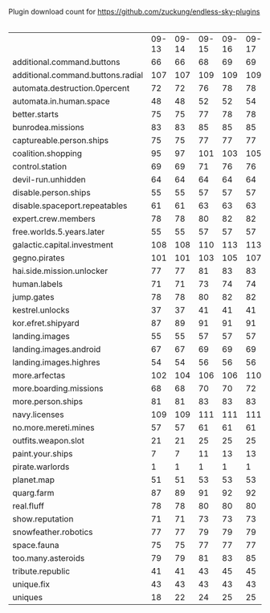 Plugin download count for https://github.com/zuckung/endless-sky-plugins<br>
<br>
<table>
	<tr>
		<td></td>
		<td>09-13</td>
		<td>09-14</td>
		<td>09-15</td>
		<td>09-16</td>
		<td>09-17</td>
		<td>09-18</td>
		<td>09-19</td>
	</tr>
	<tr>
		<td>additional.command.buttons</td>
		<td>66</td>
		<td>66</td>
		<td>68</td>
		<td>69</td>
		<td>69</td>
		<td>69</td>
		<td>69</td>
	</tr>
	<tr>
		<td>additional.command.buttons.radial</td>
		<td>107</td>
		<td>107</td>
		<td>109</td>
		<td>109</td>
		<td>109</td>
		<td>109</td>
		<td>109</td>
	</tr>
	<tr>
		<td>automata.destruction.0percent</td>
		<td>72</td>
		<td>72</td>
		<td>76</td>
		<td>78</td>
		<td>78</td>
		<td>78</td>
		<td>78</td>
	</tr>
	<tr>
		<td>automata.in.human.space</td>
		<td>48</td>
		<td>48</td>
		<td>52</td>
		<td>52</td>
		<td>54</td>
		<td>54</td>
		<td>54</td>
	</tr>
	<tr>
		<td>better.starts</td>
		<td>75</td>
		<td>75</td>
		<td>77</td>
		<td>78</td>
		<td>78</td>
		<td>78</td>
		<td>78</td>
	</tr>
	<tr>
		<td>bunrodea.missions</td>
		<td>83</td>
		<td>83</td>
		<td>85</td>
		<td>85</td>
		<td>85</td>
		<td>88</td>
		<td>88</td>
	</tr>
	<tr>
		<td>captureable.person.ships</td>
		<td>75</td>
		<td>75</td>
		<td>77</td>
		<td>77</td>
		<td>77</td>
		<td>77</td>
		<td>77</td>
	</tr>
	<tr>
		<td>coalition.shopping</td>
		<td>95</td>
		<td>97</td>
		<td>101</td>
		<td>103</td>
		<td>105</td>
		<td>106</td>
		<td>106</td>
	</tr>
	<tr>
		<td>control.station</td>
		<td>69</td>
		<td>69</td>
		<td>71</td>
		<td>76</td>
		<td>76</td>
		<td>76</td>
		<td>76</td>
	</tr>
	<tr>
		<td>devil-run.unhidden</td>
		<td>64</td>
		<td>64</td>
		<td>64</td>
		<td>64</td>
		<td>64</td>
		<td>64</td>
		<td>64</td>
	</tr>
	<tr>
		<td>disable.person.ships</td>
		<td>55</td>
		<td>55</td>
		<td>57</td>
		<td>57</td>
		<td>57</td>
		<td>57</td>
		<td>57</td>
	</tr>
	<tr>
		<td>disable.spaceport.repeatables</td>
		<td>61</td>
		<td>61</td>
		<td>63</td>
		<td>63</td>
		<td>63</td>
		<td>65</td>
		<td>65</td>
	</tr>
	<tr>
		<td>expert.crew.members</td>
		<td>78</td>
		<td>78</td>
		<td>80</td>
		<td>82</td>
		<td>82</td>
		<td>88</td>
		<td>88</td>
	</tr>
	<tr>
		<td>free.worlds.5.years.later</td>
		<td>55</td>
		<td>55</td>
		<td>57</td>
		<td>57</td>
		<td>57</td>
		<td>57</td>
		<td>57</td>
	</tr>
	<tr>
		<td>galactic.capital.investment</td>
		<td>108</td>
		<td>108</td>
		<td>110</td>
		<td>113</td>
		<td>113</td>
		<td>117</td>
		<td>117</td>
	</tr>
	<tr>
		<td>gegno.pirates</td>
		<td>101</td>
		<td>101</td>
		<td>103</td>
		<td>105</td>
		<td>107</td>
		<td>109</td>
		<td>109</td>
	</tr>
	<tr>
		<td>hai.side.mission.unlocker</td>
		<td>77</td>
		<td>77</td>
		<td>81</td>
		<td>83</td>
		<td>83</td>
		<td>83</td>
		<td>83</td>
	</tr>
	<tr>
		<td>human.labels</td>
		<td>71</td>
		<td>71</td>
		<td>73</td>
		<td>74</td>
		<td>74</td>
		<td>74</td>
		<td>74</td>
	</tr>
	<tr>
		<td>jump.gates</td>
		<td>78</td>
		<td>78</td>
		<td>80</td>
		<td>82</td>
		<td>82</td>
		<td>84</td>
		<td>84</td>
	</tr>
	<tr>
		<td>kestrel.unlocks</td>
		<td>37</td>
		<td>37</td>
		<td>41</td>
		<td>41</td>
		<td>41</td>
		<td>41</td>
		<td>41</td>
	</tr>
	<tr>
		<td>kor.efret.shipyard</td>
		<td>87</td>
		<td>89</td>
		<td>91</td>
		<td>91</td>
		<td>91</td>
		<td>91</td>
		<td>91</td>
	</tr>
	<tr>
		<td>landing.images</td>
		<td>55</td>
		<td>55</td>
		<td>57</td>
		<td>57</td>
		<td>57</td>
		<td>57</td>
		<td>57</td>
	</tr>
	<tr>
		<td>landing.images.android</td>
		<td>67</td>
		<td>67</td>
		<td>69</td>
		<td>69</td>
		<td>69</td>
		<td>69</td>
		<td>69</td>
	</tr>
	<tr>
		<td>landing.images.highres</td>
		<td>54</td>
		<td>54</td>
		<td>56</td>
		<td>56</td>
		<td>56</td>
		<td>58</td>
		<td>58</td>
	</tr>
	<tr>
		<td>more.arfectas</td>
		<td>102</td>
		<td>104</td>
		<td>106</td>
		<td>106</td>
		<td>110</td>
		<td>112</td>
		<td>112</td>
	</tr>
	<tr>
		<td>more.boarding.missions</td>
		<td>68</td>
		<td>68</td>
		<td>70</td>
		<td>70</td>
		<td>72</td>
		<td>76</td>
		<td>76</td>
	</tr>
	<tr>
		<td>more.person.ships</td>
		<td>81</td>
		<td>81</td>
		<td>83</td>
		<td>83</td>
		<td>83</td>
		<td>85</td>
		<td>85</td>
	</tr>
	<tr>
		<td>navy.licenses</td>
		<td>109</td>
		<td>109</td>
		<td>111</td>
		<td>111</td>
		<td>111</td>
		<td>113</td>
		<td>113</td>
	</tr>
	<tr>
		<td>no.more.mereti.mines</td>
		<td>57</td>
		<td>57</td>
		<td>61</td>
		<td>61</td>
		<td>61</td>
		<td>61</td>
		<td>61</td>
	</tr>
	<tr>
		<td>outfits.weapon.slot</td>
		<td>21</td>
		<td>21</td>
		<td>25</td>
		<td>25</td>
		<td>25</td>
		<td>25</td>
		<td>25</td>
	</tr>
	<tr>
		<td>paint.your.ships</td>
		<td>7</td>
		<td>7</td>
		<td>11</td>
		<td>13</td>
		<td>13</td>
		<td>13</td>
		<td>13</td>
	</tr>
	<tr>
		<td>pirate.warlords</td>
		<td>1</td>
		<td>1</td>
		<td>1</td>
		<td>1</td>
		<td>1</td>
		<td>1</td>
		<td>1</td>
	</tr>
	<tr>
		<td>planet.map</td>
		<td>51</td>
		<td>51</td>
		<td>53</td>
		<td>53</td>
		<td>53</td>
		<td>53</td>
		<td>53</td>
	</tr>
	<tr>
		<td>quarg.farm</td>
		<td>87</td>
		<td>89</td>
		<td>91</td>
		<td>92</td>
		<td>92</td>
		<td>92</td>
		<td>92</td>
	</tr>
	<tr>
		<td>real.fluff</td>
		<td>78</td>
		<td>78</td>
		<td>80</td>
		<td>80</td>
		<td>80</td>
		<td>82</td>
		<td>82</td>
	</tr>
	<tr>
		<td>show.reputation</td>
		<td>71</td>
		<td>71</td>
		<td>73</td>
		<td>73</td>
		<td>73</td>
		<td>73</td>
		<td>73</td>
	</tr>
	<tr>
		<td>snowfeather.robotics</td>
		<td>77</td>
		<td>77</td>
		<td>79</td>
		<td>79</td>
		<td>79</td>
		<td>81</td>
		<td>81</td>
	</tr>
	<tr>
		<td>space.fauna</td>
		<td>75</td>
		<td>75</td>
		<td>77</td>
		<td>77</td>
		<td>77</td>
		<td>81</td>
		<td>81</td>
	</tr>
	<tr>
		<td>too.many.asteroids</td>
		<td>79</td>
		<td>79</td>
		<td>81</td>
		<td>83</td>
		<td>85</td>
		<td>85</td>
		<td>85</td>
	</tr>
	<tr>
		<td>tribute.republic</td>
		<td>41</td>
		<td>41</td>
		<td>43</td>
		<td>45</td>
		<td>45</td>
		<td>45</td>
		<td>45</td>
	</tr>
	<tr>
		<td>unique.fix</td>
		<td>43</td>
		<td>43</td>
		<td>43</td>
		<td>43</td>
		<td>43</td>
		<td>43</td>
		<td>43</td>
	</tr>
	<tr>
		<td>uniques</td>
		<td>18</td>
		<td>22</td>
		<td>24</td>
		<td>25</td>
		<td>25</td>
		<td>27</td>
		<td>27</td>
	</tr>
</table>
